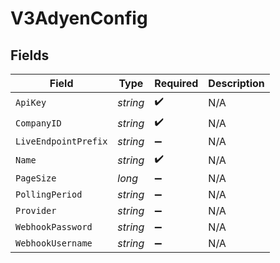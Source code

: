 # V3AdyenConfig


## Fields

| Field                | Type                 | Required             | Description          |
| -------------------- | -------------------- | -------------------- | -------------------- |
| `ApiKey`             | *string*             | :heavy_check_mark:   | N/A                  |
| `CompanyID`          | *string*             | :heavy_check_mark:   | N/A                  |
| `LiveEndpointPrefix` | *string*             | :heavy_minus_sign:   | N/A                  |
| `Name`               | *string*             | :heavy_check_mark:   | N/A                  |
| `PageSize`           | *long*               | :heavy_minus_sign:   | N/A                  |
| `PollingPeriod`      | *string*             | :heavy_minus_sign:   | N/A                  |
| `Provider`           | *string*             | :heavy_minus_sign:   | N/A                  |
| `WebhookPassword`    | *string*             | :heavy_minus_sign:   | N/A                  |
| `WebhookUsername`    | *string*             | :heavy_minus_sign:   | N/A                  |